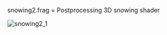 snowing2.frag = Postprocessing 3D snowing shader

![snowing2_1](https://github.com/mrEscen/mrEscenShaders/assets/24303133/1a2959a1-2bdf-453f-a651-853e2d8399ca)
